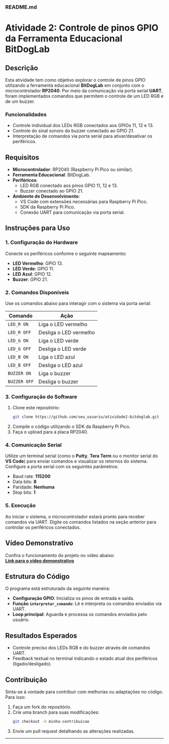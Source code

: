 ### README.md  

# Atividade 2: Controle de pinos GPIO da Ferramenta Educacional BitDogLab  

## Descrição  
Esta atividade tem como objetivo explorar o controle de pinos GPIO utilizando a ferramenta educacional **BitDogLab** em conjunto com o microcontrolador **RP2040**. Por meio da comunicação via porta serial **UART**, foram implementados comandos que permitem o controle de um LED RGB e de um buzzer.  

### Funcionalidades  
- Controle individual dos LEDs RGB conectados aos GPIOs 11, 12 e 13.  
- Controle do sinal sonoro do buzzer conectado ao GPIO 21.  
- Interpretação de comandos via porta serial para ativar/desativar os periféricos.  

## Requisitos  
- **Microcontrolador**: RP2040 (Raspberry Pi Pico ou similar).  
- **Ferramenta Educacional**: BitDogLab.  
- **Periféricos**:  
  - LED RGB conectado aos pinos GPIO 11, 12 e 13.  
  - Buzzer conectado ao GPIO 21.  
- **Ambiente de Desenvolvimento**:  
  - VS Code com extensões necessárias para Raspberry Pi Pico.  
  - SDK da Raspberry Pi Pico.  
  - Conexão UART para comunicação via porta serial.  

## Instruções para Uso  

### 1. Configuração do Hardware  
Conecte os periféricos conforme o seguinte mapeamento:  
- **LED Vermelho**: GPIO 13.  
- **LED Verde**: GPIO 11.  
- **LED Azul**: GPIO 12.  
- **Buzzer**: GPIO 21.  

### 2. Comandos Disponíveis  
Use os comandos abaixo para interagir com o sistema via porta serial:  

| Comando       | Ação                          |  
|---------------|-------------------------------|  
| `LED_R ON`    | Liga o LED vermelho           |  
| `LED_R OFF`   | Desliga o LED vermelho        |  
| `LED_G ON`    | Liga o LED verde              |  
| `LED_G OFF`   | Desliga o LED verde           |  
| `LED_B ON`    | Liga o LED azul               |  
| `LED_B OFF`   | Desliga o LED azul            |  
| `BUZZER ON`   | Liga o buzzer                 |  
| `BUZZER OFF`  | Desliga o buzzer              |  

### 3. Configuração do Software  
1. Clone este repositório:  
   ```bash  
   git clone https://github.com/seu_usuario/atividade2-bitdoglab.git  
   ```  
2. Compile o código utilizando o SDK da Raspberry Pi Pico.  
3. Faça o upload para a placa RP2040.  

### 4. Comunicação Serial  
Utilize um terminal serial (como o **Putty**, **Tera Term** ou o monitor serial do **VS Code**) para enviar comandos e visualizar os retornos do sistema. Configure a porta serial com os seguintes parâmetros:  
- Baud rate: **115200**  
- Data bits: **8**  
- Paridade: **Nenhuma**  
- Stop bits: **1**  

### 5. Execução  
Ao iniciar o sistema, o microcontrolador estará pronto para receber comandos via UART. Digite os comandos listados na seção anterior para controlar os periféricos conectados.  

## Vídeo Demonstrativo  
Confira o funcionamento do projeto no vídeo abaixo:  
[**Link para o vídeo demonstrativo**](https://drive.google.com/file/d/1H2f_kH3bOCKV9nR5KODAVbIyvlRaBR3L/view?usp=sharing)  



## Estrutura do Código  
O programa está estruturado da seguinte maneira:  
- **Configuração GPIO**: Inicializa os pinos de entrada e saída.  
- **Função `interpretar_comando`**: Lê e interpreta os comandos enviados via UART.  
- **Loop principal**: Aguarda e processa os comandos enviados pelo usuário.  

## Resultados Esperados  
- Controle preciso dos LEDs RGB e do buzzer através de comandos UART.  
- Feedback textual no terminal indicando o estado atual dos periféricos (ligado/desligado).  

## Contribuição  
Sinta-se à vontade para contribuir com melhorias ou adaptações no código. Para isso:  
1. Faça um fork do repositório.  
2. Crie uma branch para suas modificações:  
   ```bash  
   git checkout -b minha-contribuicao  
   ```  
3. Envie um pull request detalhando as alterações realizadas.  

---

